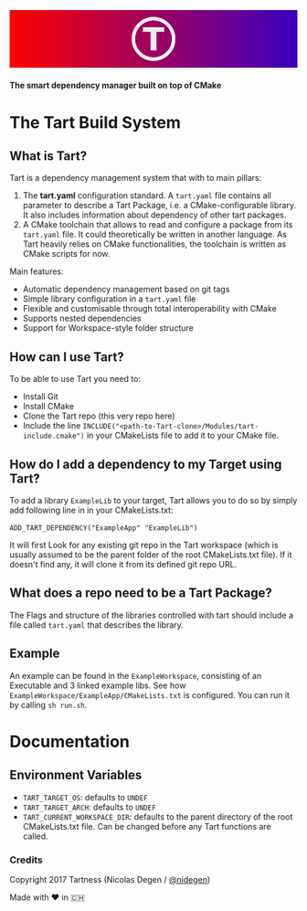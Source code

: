 ![Tart](./Resources/tart-banner-path.svg)

#### The smart dependency manager built on top of CMake

# The Tart Build System
## What is Tart?

Tart is a dependency management system that with to main pillars:

1. The **tart.yaml** configuration standard. A `tart.yaml` file contains all parameter to describe a Tart Package, i.e. a CMake-configurable library. It also includes information about dependency of other tart packages.
2. A CMake toolchain that allows to read and configure a package from its `tart.yaml` file. It could theoretically be written in another language. As Tart heavily relies on CMake functionalities, the toolchain is written as CMake scripts for now.

Main features:
* Automatic dependency management based on git tags
* Simple library configuration in a `tart.yaml` file
* Flexible and customisable through total interoperability with CMake
* Supports nested dependencies
* Support for Workspace-style folder structure

## How can I use Tart?

To be able to use Tart you need to:
* Install Git
* Install CMake
* Clone the Tart repo (this very repo here) 
* Include the line  `INCLUDE("<path-to-Tart-clone>/Modules/tart-include.cmake")` in your CMakeLists file to add it to your CMake file.

## How do I add a dependency to my Target using Tart?

To add a library `ExampleLib` to your target, Tart allows you to do so by simply add following line in in your CMakeLists.txt:
```
ADD_TART_DEPENDENCY("ExampleApp" "ExampleLib")
```
It will first Look for any existing git repo in the Tart workspace (which is usually assumed to be the parent folder of the root CMakeLists.txt file). If it doesn't find any, it will clone it from its defined git repo URL.

## What does a repo need to be a Tart Package?

The Flags and structure of the libraries controlled with tart should include a file called `tart.yaml` that describes the library.

## Example

An example can be found in the `ExampleWorkspace`, consisting of an Executable and 3 linked example libs.
See how `ExampleWorkspace/ExampleApp/CMakeLists.txt` is configured. You can run it by calling `sh run.sh`.

# Documentation

## Environment Variables

* `TART_TARGET_OS`: defaults to `UNDEF`
* `TART_TARGET_ARCH`: defaults to `UNDEF`
* `TART_CURRENT_WORKSPACE_DIR`: defaults to the parent directory of the root CMakeLists.txt file. Can be changed before any Tart functions are called.


### Credits

Copyright 2017 Tartness (Nicolas Degen / [@nidegen](github.com/nidegen))

Made with ❤️ in 🇨🇭
